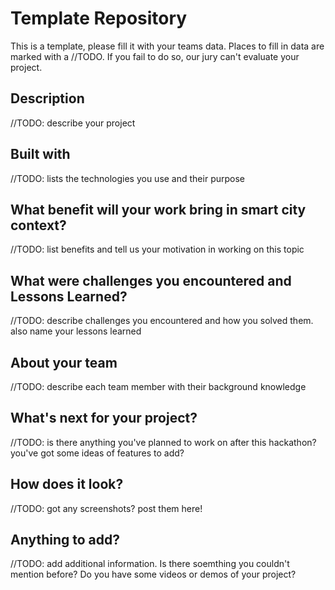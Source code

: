 # Template Repository
This is a template, please fill it with your teams data. Places to fill in data are marked with a //TODO. If you fail to do so, our jury can't evaluate your project.

## Description
//TODO: describe your project

## Built with
//TODO: lists the technologies you use and their purpose

## What benefit will your work bring in smart city context?
//TODO: list benefits and tell us your motivation in working on this topic

## What were challenges you encountered and Lessons Learned?
//TODO: describe challenges you encountered and how you solved them. also name your lessons learned

## About your team
//TODO: describe each team member with their background knowledge

## What's next for your project?
//TODO: is there anything you've planned to work on after this hackathon? you've got some ideas of features to add?

## How does it look?
//TODO: got any screenshots? post them here!

## Anything to add?
//TODO: add additional information. Is there soemthing you couldn't mention before? Do you have some videos or demos of your project?
